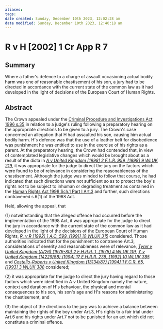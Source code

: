 ```yaml
---
aliases: 
tags: 
date created: Sunday, December 10th 2023, 12:02:28 am
date modified: Sunday, December 10th 2023, 12:40:18 am
---
```


# R v H [2002] 1 Cr App R 7

## Summary

Where a father's defence to a charge of assault occasioning actual bodily harm was one of reasonable chastisement of his son, a jury had to be directed in accordance with the current state of the common law as it had developed in the light of decisions of the European Court of Human Rights.

## Abstract

The Crown appealed under the [Criminal Procedure and Investigations Act 1996 s.35](https://uk.westlaw.com/Document/I0C71AC20E44A11DA8D70A0E70A78ED65/View/FullText.html?originationContext=document&transitionType=DocumentItem&ppcid=6a33897aa77f49f9b03d35084ff83b6f&contextData=(sc.Default)) in relation to a judge's ruling following a preparatory hearing on the appropriate directions to be given to a jury. The Crown's case concerned an allegation that H had assaulted his son, causing him actual bodily harm. H's defence was that the use of a leather belt for disobedience was punishment he was entitled to use in the exercise of his rights as a parent. At the preparatory hearing, the Crown had contended that, in view of contemplated legislative changes which would be brought about as a result of the dicta in _[A v United Kingdom [1998] 2 F.L.R. 959, [1998] 9 WLUK 219](https://uk.westlaw.com/Document/I46F7E6C0E42711DA8FC2A0F0355337E9/View/FullText.html?originationContext=document&transitionType=DocumentItem&ppcid=6a33897aa77f49f9b03d35084ff83b6f&contextData=(sc.Default))_, it was appropriate for the judge to direct the jury on the factors which were found to be of relevance in considering the reasonableness of the chastisement. Although the judge was minded to follow that course, he had indicated that such directions were not sufficient so as to protect the boy's rights not to be subject to inhuman or degrading treatment as contained in the [Human Rights Act 1998 Sch.1 Part I Art.3](https://uk.westlaw.com/Document/I2B36F6F0E45011DA8D70A0E70A78ED65/View/FullText.html?originationContext=document&transitionType=DocumentItem&ppcid=6a33897aa77f49f9b03d35084ff83b6f&contextData=(sc.Default)) and further, such directions contravened s.6(1) of the 1998 Act.

Held, allowing the appeal, that

(1) notwithstanding that the alleged offence had occurred before the implementation of the 1998 Act, it was appropriate for the judge to direct the jury in accordance with the current state of the common law as it had developed in the light of the decisions of the European Court of Human Rights, _[R. v R [1992] 1 A.C. 599, [1991] 10 WLUK 315](https://uk.westlaw.com/Document/I613A33C0E42811DA8FC2A0F0355337E9/View/FullText.html?originationContext=document&transitionType=DocumentItem&ppcid=6a33897aa77f49f9b03d35084ff83b6f&contextData=(sc.Default))_ considered. Those authorities indicated that for the punishment to contravene Art.3, considerations of severity and reasonableness were of relevance, _[Tyrer v United Kingdom (A/26) (1979-80) 2 E.H.R.R. 1, [1978] 4 WLUK 119](https://uk.westlaw.com/Document/IDF5D4F30E42811DA8FC2A0F0355337E9/View/FullText.html?originationContext=document&transitionType=DocumentItem&ppcid=6a33897aa77f49f9b03d35084ff83b6f&contextData=(sc.Default))_, _[Y v United Kingdom (14229/88) (1994) 17 E.H.R.R. 238, [1992] 10 WLUK 385](https://uk.westlaw.com/Document/I11488B90E42911DA8FC2A0F0355337E9/View/FullText.html?originationContext=document&transitionType=DocumentItem&ppcid=6a33897aa77f49f9b03d35084ff83b6f&contextData=(sc.Default))_ and _[Costello-Roberts v United Kingdom (13134/87) [1994] 1 F.C.R. 65, [1993] 3 WLUK 388](https://uk.westlaw.com/Document/I8EE4D5B0E42711DA8FC2A0F0355337E9/View/FullText.html?originationContext=document&transitionType=DocumentItem&ppcid=6a33897aa77f49f9b03d35084ff83b6f&contextData=(sc.Default))_ considered;

(2) it was appropriate for the judge to direct the jury having regard to those factors which were identified in A v United Kingdom namely the nature, context and duration of H's behaviour, the physical and mental consequences to his son, his son's age and H's reasons for administering the chastisement, and

(3) the object of the directions to the jury was to achieve a balance between maintaining the rights of the boy under Art.3, H's rights to a fair trial under Art.6 and his rights under Art.7 not to be punished for an act which did not constitute a criminal offence.

